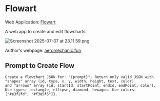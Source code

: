 # Flowart

Web Application: [Flowart](https://makedown.vercel.app/)

A web app to create and edit flowcharts.

![Screenshot 2025-07-07 at 23.11.59.png](https://s2.loli.net/2025/07/07/5wmL2Vnzku6GHhp.png)

Author's webpage: [aeromechanic.fun](https://aeromechanic.fun)

## Prompt to Create Flow

```
Create a flowchart JSON for: "{prompt}". Return only valid JSON with "shapes" array (id, type, x, y, width, height, text, color)
and "arrows" array (id, startId, startPoint, endId, endPoint, color).
Use types: rectangle, ellipse, diamond, hexagon. Use colors: ["#e3f2fd", "#f3e5f5"]}.
```
